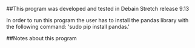 ##This program was developed and tested in Debain Stretch release 9.13

In order to run this program the user has to install the pandas library with the following command: 'sudo pip install pandas.'


##Notes about this program
